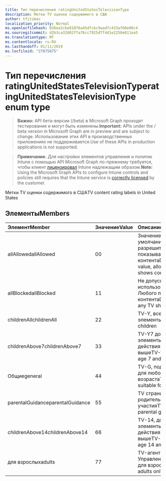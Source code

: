 ```yaml
---
title: Тип перечисления ratingUnitedStatesTelevisionType
description: Метки TV оценки содержимого в США
author: tfitzmac
localization_priority: Normal
ms.openlocfilehash: 036ea2cbe81076a45dfcbc9aadfc433af60e00c4
ms.sourcegitcommit: d2b3ca32602ffa76cc7925d7f4d1e2258e611ea5
ms.translationtype: MT
ms.contentlocale: ru-RU
ms.lasthandoff: 01/11/2019
ms.locfileid: "27875875"
---
```

# <a name="ratingunitedstatestelevisiontype-enum-type"></a><span data-ttu-id="92161-103">Тип перечисления ratingUnitedStatesTelevisionType</span><span class="sxs-lookup"><span data-stu-id="92161-103">ratingUnitedStatesTelevisionType enum type</span></span>

> <span data-ttu-id="92161-104">**Важно:** API бета-версии (/beta) в Microsoft Graph проходят тестирование и могут быть изменены.</span><span class="sxs-lookup"><span data-stu-id="92161-104">**Important:** APIs under the / beta version in Microsoft Graph are in preview and are subject to change.</span></span> <span data-ttu-id="92161-105">Использование этих API в производственных приложениях не поддерживается.</span><span class="sxs-lookup"><span data-stu-id="92161-105">Use of these APIs in production applications is not supported.</span></span>

> <span data-ttu-id="92161-106">**Примечание.** Для настройки элементов управления и политик Intune с помощью API Microsoft Graph по-прежнему требуется, чтобы клиент [лицензировал](https://go.microsoft.com/fwlink/?linkid=839381) Intune надлежащим образом.</span><span class="sxs-lookup"><span data-stu-id="92161-106">**Note:** Using the Microsoft Graph APIs to configure Intune controls and policies still requires that the Intune service is [correctly licensed](https://go.microsoft.com/fwlink/?linkid=839381) by the customer.</span></span>

<span data-ttu-id="92161-107">Метки TV оценки содержимого в США</span><span class="sxs-lookup"><span data-stu-id="92161-107">TV content rating labels in United States</span></span>
## <a name="members"></a><span data-ttu-id="92161-108">Элементы</span><span class="sxs-lookup"><span data-stu-id="92161-108">Members</span></span>
|<span data-ttu-id="92161-109">Элемент</span><span class="sxs-lookup"><span data-stu-id="92161-109">Member</span></span>|<span data-ttu-id="92161-110">Значение</span><span class="sxs-lookup"><span data-stu-id="92161-110">Value</span></span>|<span data-ttu-id="92161-111">Описание</span><span class="sxs-lookup"><span data-stu-id="92161-111">Description</span></span>|
|:---|:---|:---|
|<span data-ttu-id="92161-112">allAllowed</span><span class="sxs-lookup"><span data-stu-id="92161-112">allAllowed</span></span>|<span data-ttu-id="92161-113">0</span><span class="sxs-lookup"><span data-stu-id="92161-113">0</span></span>|<span data-ttu-id="92161-114">Значение по умолчанию, разрешить всем TV показывает контента</span><span class="sxs-lookup"><span data-stu-id="92161-114">Default value, allow all TV shows content</span></span>|
|<span data-ttu-id="92161-115">allBlocked</span><span class="sxs-lookup"><span data-stu-id="92161-115">allBlocked</span></span>|<span data-ttu-id="92161-116">1</span><span class="sxs-lookup"><span data-stu-id="92161-116">1</span></span>|<span data-ttu-id="92161-117">Не допускайте использование Любого показывает контента</span><span class="sxs-lookup"><span data-stu-id="92161-117">Do not allow any TV shows content</span></span>|
|<span data-ttu-id="92161-118">childrenAll</span><span class="sxs-lookup"><span data-stu-id="92161-118">childrenAll</span></span>|<span data-ttu-id="92161-119">2</span><span class="sxs-lookup"><span data-stu-id="92161-119">2</span></span>|<span data-ttu-id="92161-120">TV-Y, все дочерние элементы</span><span class="sxs-lookup"><span data-stu-id="92161-120">TV-Y, all children</span></span>|
|<span data-ttu-id="92161-121">childrenAbove7</span><span class="sxs-lookup"><span data-stu-id="92161-121">childrenAbove7</span></span>|<span data-ttu-id="92161-122">3</span><span class="sxs-lookup"><span data-stu-id="92161-122">3</span></span>|<span data-ttu-id="92161-123">TV-Y7 дочерние элементы, срок действия 7 и выше</span><span class="sxs-lookup"><span data-stu-id="92161-123">TV-Y7, children age 7 and above</span></span>|
|<span data-ttu-id="92161-124">Общие</span><span class="sxs-lookup"><span data-stu-id="92161-124">general</span></span>|<span data-ttu-id="92161-125">4</span><span class="sxs-lookup"><span data-stu-id="92161-125">4</span></span>|<span data-ttu-id="92161-126">TV-G, подходящее для любого возраста</span><span class="sxs-lookup"><span data-stu-id="92161-126">TV-G, suitable for all ages</span></span>|
|<span data-ttu-id="92161-127">parentalGuidance</span><span class="sxs-lookup"><span data-stu-id="92161-127">parentalGuidance</span></span>|<span data-ttu-id="92161-128">5</span><span class="sxs-lookup"><span data-stu-id="92161-128">5</span></span>|<span data-ttu-id="92161-129">TV страница, родительского участия</span><span class="sxs-lookup"><span data-stu-id="92161-129">TV-PG, parental guidance</span></span>|
|<span data-ttu-id="92161-130">childrenAbove14</span><span class="sxs-lookup"><span data-stu-id="92161-130">childrenAbove14</span></span>|<span data-ttu-id="92161-131">6</span><span class="sxs-lookup"><span data-stu-id="92161-131">6</span></span>|<span data-ttu-id="92161-132">TV-14, дочерние элементы, срок действия 14 и выше</span><span class="sxs-lookup"><span data-stu-id="92161-132">TV-14, children age 14 and above</span></span>|
|<span data-ttu-id="92161-133">для взрослых</span><span class="sxs-lookup"><span data-stu-id="92161-133">adults</span></span>|<span data-ttu-id="92161-134">7</span><span class="sxs-lookup"><span data-stu-id="92161-134">7</span></span>|<span data-ttu-id="92161-135">TV-агент Управления, только для взрослых</span><span class="sxs-lookup"><span data-stu-id="92161-135">TV-MA, adults only</span></span>|





